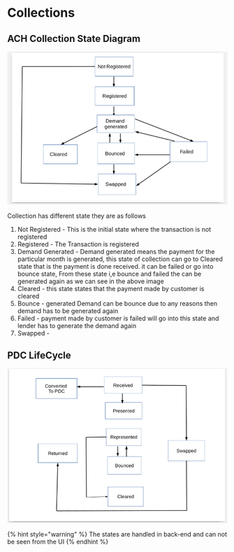 # Collections

## ACH Collection State Diagram

![](<../../.gitbook/assets/Screenshot from 2020-08-04 15-10-27.png>)

Collection has different state they are as follows

1. Not Registered - This is the initial state where the transaction is not registered
2. Registered - The Transaction is registered
3. Demand Generated - Demand generated means the payment for the particular month is generated, this state of collection can go to Cleared state that is the payment is done received. it can be failed or go into bounce state, From these state i,e bounce and failed the can be generated again as we can see in the above image
4. Cleared - this state states that the payment made by customer is cleared
5. Bounce - generated Demand can be bounce due to any reasons then demand has to be generated again
6. Failed -  payment made by customer is failed will go into this state and lender has to generate the demand again
7. Swapped -&#x20;



## PDC LifeCycle

![](<../../.gitbook/assets/Screenshot from 2020-08-04 16-41-00.png>)

{% hint style="warning" %}
The states are handled in back-end and can not be seen from the UI
{% endhint %}



